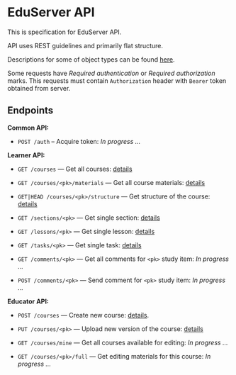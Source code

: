# EduServer API

This is specification for EduServer API.

API uses REST guidelines and primarily flat structure.

Descriptions for some of object types can be found [here](api/formats.md).

Some requests have *Required authentication* or *Required authorization* marks. 
This requests must contain `Authorization` header with `Bearer` token obtained 
from server.



## Endpoints

**Common API:**
 
* `POST /auth` – Acquire token: *In progress ...*

**Learner API:**

* `GET /courses` — Get all courses: [details](api/get_courses.md)
* `GET /courses/<pk>/materials` — Get all course materials: [details](api/get_courses_pk_materials.md)
* `GET|HEAD /courses/<pk>/structure` — Get structure of the course: [details](api/get_courses_pk_structure.md)

* `GET /sections/<pk>` — Get single section: [details](api/get_sections_pk.md)
* `GET /lessons/<pk>` — Get single lesson: [details](api/get_lessons_pk.md)
* `GET /tasks/<pk>` — Get single task: [details](api/get_tasks_pk.md)

* `GET /comments/<pk>` — Get all comments for `<pk>` study item: *In progress ...*
* `POST /comments/<pk>` — Send comment for `<pk>` study item: *In progress ...*

**Educator API:**

* `POST /courses` — Create new course: [details](api/post_courses.md).
* `PUT /courses/<pk>` — Upload new version of the course: [details](api/put_courses_pk.md)

* `GET /courses/mine` — Get all courses available for editing: *In progress ...*
* `GET /courses/<pk>/full` — Get editing materials for this course: *In progress ...*
